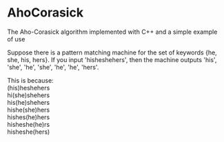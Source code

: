 # AhoCorasick
The Aho-Corasick algorithm implemented with C++ and a simple example of use


Suppose there is a pattern matching machine for the set of keywords {he, she, his, hers}.
If you input 'hisheshehers', then the machine outputs 'his', 'she', 'he', 'she', 'he', 'he', 'hers'.

This is because:\
(his)heshehers  
hi(she)shehers  
his(he)shehers  
hishe(she)hers  
hishes(he)hers  
hisheshe(he)rs  
hisheshe(hers)  
